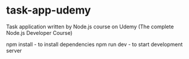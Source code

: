 # task-app-udemy
Task application written by Node.js course on Udemy (The complete Node.js Developer Course)

npm install - to install dependencies
npm run dev - to start development server
